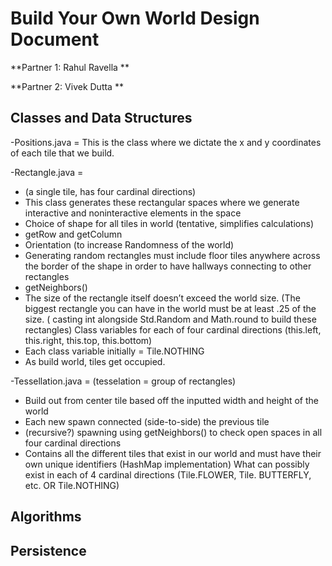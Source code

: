 # Build Your Own World Design Document

**Partner 1: Rahul Ravella  **

**Partner 2: Vivek Dutta **

## Classes and Data Structures


-Positions.java = This is the class where we dictate the x and y coordinates of each tile that we build.

-Rectangle.java = 

- (a single tile, has four cardinal directions)
- This class generates these rectangular spaces where we generate interactive and noninteractive elements in the space
- Choice of shape for all tiles in world (tentative, simplifies calculations)
- getRow and getColumn
- Orientation (to increase Randomness of the world)
- Generating random rectangles must include floor tiles anywhere across the border of the shape in order to have hallways connecting to other rectangles
- getNeighbors()
- The size of the rectangle itself doesn’t exceed the world size. (The biggest rectangle you can have in the world must be at least .25 of the size. ( casting int alongside Std.Random and Math.round to build these rectangles)
Class variables for each of four cardinal directions (this.left, this.right, this.top, this.bottom)
- Each class variable initially = Tile.NOTHING
- As build world, tiles get occupied.

-Tessellation.java = (tesselation = group of rectangles)
- Build out from center tile based off the inputted width and height of the world
- Each new spawn connected (side-to-side) the previous tile
- (recursive?) spawning using getNeighbors() to check open spaces in all four cardinal directions
- Contains all the different tiles that exist in our world and must have their own unique identifiers (HashMap implementation)
What can possibly exist in each of 4 cardinal directions (Tile.FLOWER, Tile. BUTTERFLY, etc. OR Tile.NOTHING)

## Algorithms

## Persistence
